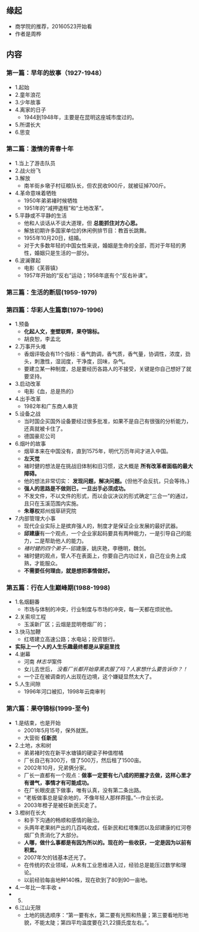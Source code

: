 ##  缘起
+ 商学院的推荐，20160523开始看
+ 作者是周桦

##  内容
### 第一篇：早年的故事（1927-1948）
+ 1.起始
+ 2.童年浪花
+ 3.少年故事
+ 4.离家的日子
	+ 1944到1948年，主要是在昆明这座城市度过的。
+ 5.所谓长大
+ 6.思变

### 第二篇：激情的青春十年
+ 1.当上了游击队员
+ 2.战火纷飞
+ 3.解放
	+ 南羊街乡墩子村征粮队长，但农民收900斤，就被征掉700斤。
+ 4.革命意味着牺牲
	+ 1950年弟弟褚时候牺牲
	+ 1951年的“减押退租”和“土地改革”。
+ 5.平静或不平静的生活
	+ 他和人谈话从不谈大道理，但 **总能抓住对方心思。**
	+ 解放初期许多国家单位的休闲例排节目：教首长跳舞。
	+ 1955年10月20日，结婚。
	+ 对于大多数年轻的中国女性来说，婚姻是生命的全部，而对于年轻的男性，婚姻只是生活的一部分。
+ 6.波澜骤起
	+ 电影《芙蓉镇》
	+ 1957年开始的“反右”运动；1958年底有个“反右补课”。

### 第三篇：生活的断层(1959-1979)

### 第四篇：华彩人生篇章(1979-1996)
+ 1.预备
	+ **化起人文，奎壁联辉，果夺锦标。**
	+ 胡良恕，李孟北
+ 2.万事开头难
	+ 香烟评吸会有11个指标：香气韵调，香气质，香气量，协调性，浓度，劲头，刺激性，湿润度，干净度，回味，杂气。
	+ 要建立某一种制度，总是要经历各路人的不接受，关键是你自己想好了就要坚持。
+ 3.启动改革
	+ 电影《血，总是热的》
+ 4.出手改革
	+ 1982年和广东商人串货
+ 5.设备之战
	+ 当时国企买国外设备要经过很多批准，如果不是自己有很强的分析能力，还真就被卡住了。
	+ 德国豪尼公司
+ 6.烟叶的故事
	+ 烟草本来在中国没有，直到1575年，明代万历年间才进入中国。
	+ **左天觉**
	+ 褚时健的想法是在挑战旧体制和旧习惯，这大概是 **所有改革者面临的最大障碍。**
	+ 他的想法非常切实： **发现问题，解决问题。**{但他不会反抗，只会等待。}
	+ **强人的思路是不做则已，一旦出手必须成功。**
	+ 不发文件，不以文件的形式，而以会议决议的形式确定“三合一”的通过，且只在玉溪范围内实施。
	+ **朱尊权**郑州烟草研究院
+ 7.内部管理大小事
	+ 现代企业实际上是摈弃强人的，制度才是保证企业发展的最好武器。
	+ **邱建康**有一个观点，一个企业家起码要具有两种能力，一是引导自己的能力，二是帮助他人的能力。
	+ *褚时健的四个弟子*--邱建康，姚庆艳，李穗明，魏剑。
	+ 褚时健的观点，管人不在表面上，你要自己内功过关，自己在业务上成熟，才能服众。
	+ **不需要任何理由，就是想把事情做好。**

### 第五篇：行在人生巅峰期(1988-1998)
+ 1.名烟翻番
	+ 市场与体制的冲突，行业制度与市场的冲突，每一天都在烦扰他。
+ 2.关索坝工程
	+ 玉溪新厂区；云烟是昆明卷烟厂的；
+ 3.快马加鞭
	+ 红塔建立高速公路；水电站；投资银行。
+ **实际上一个人的人生乐趣最终都是从家庭里找**
+ 4.谢幕
	+ 河南 *林志华*案件
	+ 女儿去世后， *没看厂长都开始穿黑衣服了吗？人家想什么要告诉你？！*
	+ 一个正在被调查的人出现在边境，这个嫌疑显然太大了。
+ 5.人生间隙
	+ 1996年河口被扣，1998年云南审判

### 第六篇：果夺锦标(1999-至今)
+ 1.是结束，也是开始
	+ 2001年5月15号，保外就医。
	+ 大营街 **任新民**
+ 2.土地，水和树
	+ 弟弟褚时佐在新平水塘镇的硬梁子种值柑橘
	+ 厂长自己有300万，借了500万，然后租了1500亩。
	+ 2002年10月，兄弟俩分家。
	+ 厂长一直都有一个观点：**做事一定要有七八成的把握才去做，这样心里才有谱气，事情才有可能成功。**
	+ 在厂长眼皮底下做事，唯有认真，没有第二条出路。
	+ “老板做事总是留余地的，不像年轻人那样莽撞。”--作业长说。
	+ 2003年橙子是被任新民买走了。
+ 3.橙树在长大
	+ 和手下沟通的畅顺和感情的融洽。
	+ 头两年老果树产出的几百吨收成，任新民和红塔集团以及邱建康的红河卷烟厂负责消化了大部分。
	+ **人哪，做什么事都是有因为所以的。现在的一些收获，一定是因为以前有积累。**
	+ 2007年欠的钱基本还光了。
	+ 在传统的农业领域，从未有工业思维进入过，经验总是能压过数学和理论。
	+ 以前经验每亩地种140株，现在砍到了80到90一亩地。
+ 4.一年比一年丰收
	+ 
+ 5.
+ 6.江山无限
	+ 土地的挑选顺序：“第一要有水，第二要有光照和热量；第三要看地形地貌，不能太陡；第四平均温度要在21,22摄氏度左右。”。